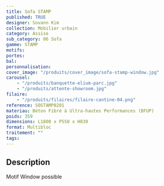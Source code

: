 ```yaml
---
title: Sofa STAMP
published: TRUE
designer: Sovann Kim
collection: Mobilier urbain
category: Assise
sub_category: 06 Sofa
gamme: STAMP
motifs:
portes:
bal:
personnalisation:
cover_image: "/produits/cover_image/sofa-stamp-window.jpg"
carousel:
    - "/produits/banquette-elium-parc.jpg"
    - "/produits/attente-showroom.jpg"
filaire:
    - "/produits/filaires/filaire-cantine-04.png"
reference: SOSTAMP0201
materiau: Béton Fibré à Ultra-hautes Performances (BFUP)
poids: 359
dimensions: L1800 x P550 x H830
format: Multibloc
traitement: ""
tags:
---
```


## Description

Motif Window possible
